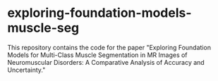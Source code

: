 # exploring-foundation-models-muscle-seg
This repository contains the code for the paper "Exploring Foundation Models for Multi-Class Muscle Segmentation in MR Images of Neuromuscular Disorders: A Comparative Analysis of Accuracy and Uncertainty."
